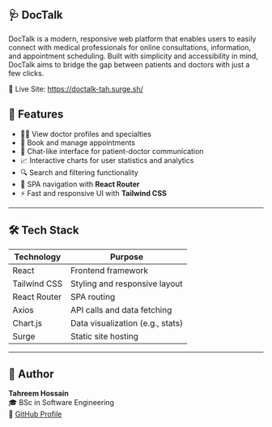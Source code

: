 ## 🩺  DocTalk

DocTalk is a modern, responsive web platform that enables users to easily connect with medical professionals for online consultations, information, and appointment scheduling. Built with simplicity and accessibility in mind, DocTalk aims to bridge the gap between patients and doctors with just a few clicks.

🔗 Live Site: https://doctalk-tah.surge.sh/

## 🚀 Features

- 🧑‍⚕️ View doctor profiles and specialties
- 📅 Book and manage appointments
- 💬 Chat-like interface for patient-doctor communication
- 📈 Interactive charts for user statistics and analytics
- 🔍 Search and filtering functionality
- 🧭 SPA navigation with **React Router**
- ⚡ Fast and responsive UI with **Tailwind CSS**

---

## 🛠️ Tech Stack

| Technology     | Purpose                           |
|----------------|-----------------------------------|
| React          | Frontend framework                |
| Tailwind CSS   | Styling and responsive layout     |
| React Router   | SPA routing                       |
| Axios          | API calls and data fetching       |
| Chart.js       | Data visualization (e.g., stats)  |
| Surge          | Static site hosting               |

---

## 👤 Author

**Tahreem Hossain**  
🎓 BSc in Software Engineering  
🔗 [GitHub Profile](https://github.com/TahReEm7)




